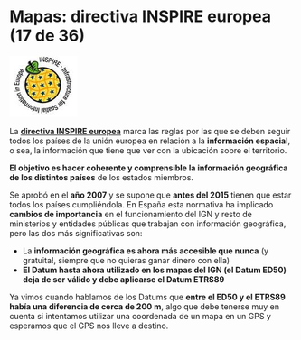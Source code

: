 # Mapas: directiva INSPIRE europea (17 de 36)

![INSPIRE nomrativa europea](img/INSPIRE.jpg)

La [**directiva INSPIRE europea**](http://www.idee.es/europeo-inspire "Directiva INSPIRE europea") marca las reglas por las que se deben seguir todos los países de la unión europea en relación a la **información espacial**, o sea, la información que tiene que ver con la ubicación sobre el territorio.

**El objetivo es hacer coherente y comprensible la información geográfica de los distintos países** de los estados miembros.

Se aprobó en el **año 2007** y se supone que **antes del 2015** tienen que estar todos los países cumpliéndola. En España esta normativa ha implicado **cambios de importancia** en el funcionamiento del IGN y resto de ministerios y entidades públicas que trabajan con información geográfica, pero las dos más significativas son:

*   La **información geográfica es ahora más accesible que nunca** (y gratuita!, siempre que no quieras ganar dinero con ella)
*   **El Datum hasta ahora utilizado en los mapas del IGN (el Datum ED50) deja de ser válido y debe aplicarse el Datum ETRS89**

Ya vimos cuando hablamos de los Datums que **entre el ED50 y el ETRS89 había una diferencia de cerca de 200 m**, algo que debe tenerse muy en cuenta si intentamos utilizar una coordenada de un mapa en un GPS y esperamos que el GPS nos lleve a destino.


